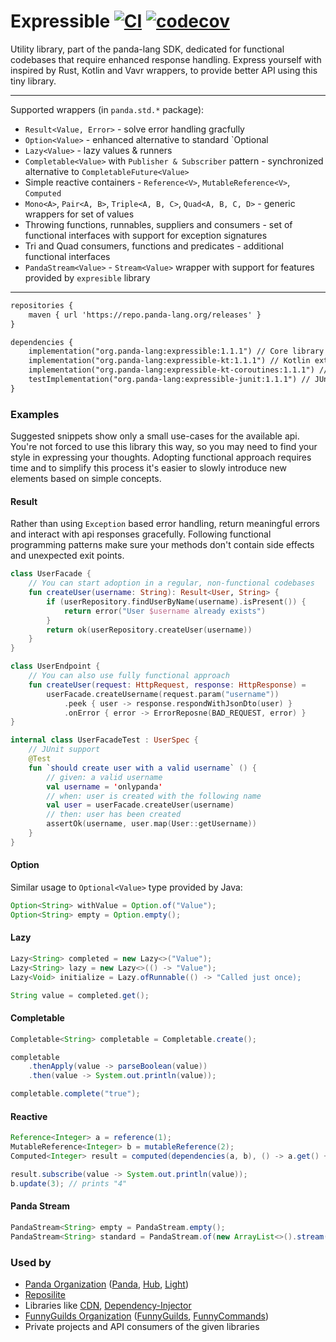# Expressible [![CI](https://github.com/panda-lang/expressible/actions/workflows/maven.yml/badge.svg)](https://github.com/panda-lang/expressible/actions/workflows/maven.yml) [![codecov](https://codecov.io/gh/panda-lang/expressible/branch/main/graph/badge.svg?token=LI1PAPD6NM)](https://codecov.io/gh/panda-lang/expressible)
Utility library, part of the panda-lang SDK, dedicated for functional codebases that require enhanced response handling.
Express yourself with inspired by Rust, Kotlin and Vavr wrappers, to provide better API using this tiny library.

<hr>

Supported wrappers (in `panda.std.*` package):
* `Result<Value, Error>` - solve error handling gracfully
* `Option<Value>` - enhanced alternative to standard `Optional<Value>
* `Lazy<Value>` - lazy values & runners
* `Completable<Value>` with `Publisher & Subscriber` pattern - synchronized alternative to `CompletableFuture<Value>`
* Simple reactive containers - `Reference<V>`, `MutableReference<V>`, `Computed`
* `Mono<A>`, `Pair<A, B>`, `Triple<A, B, C>`, `Quad<A, B, C, D>` - generic wrappers for set of values
* Throwing functions, runnables, suppliers and consumers - set of functional interfaces with support for exception signatures
* Tri and Quad consumers, functions and predicates - additional functional interfaces
* `PandaStream<Value>` - `Stream<Value>` wrapper with support for features provided by `expresible` library

<hr>

```xml
repositories {
    maven { url 'https://repo.panda-lang.org/releases' }
}

dependencies {
    implementation("org.panda-lang:expressible:1.1.1") // Core library
    implementation("org.panda-lang:expressible-kt:1.1.1") // Kotlin extensions
    implementation("org.panda-lang:expressible-kt-coroutines:1.1.1") // Kotlin coroutines extensions
    testImplementation("org.panda-lang:expressible-junit:1.1.1") // JUnit extensions
}
```

### Examples
Suggested snippets show only a small use-cases for the available api. 
You're not forced to use this library this way, so you may need to find your style in expressing your thoughts.
Adopting functional approach requires time and to simplify this process it's easier to slowly introduce new elements based on simple concepts.

#### Result

Rather than using `Exception` based error handling, return meaningful errors and interact with api responses gracefully.
Following functional programming patterns make sure your methods don't contain side effects and unexpected exit points. 

```kotlin
class UserFacade {
    // You can start adoption in a regular, non-functional codebases
    fun createUser(username: String): Result<User, String> {
        if (userRepository.findUserByName(username).isPresent()) {
            return error("User $username already exists")
        }
        return ok(userRepository.createUser(username))
    }
}

class UserEndpoint {
    // You can also use fully functional approach
    fun createUser(request: HttpRequest, response: HttpResponse) =
        userFacade.createUsername(request.param("username"))
            .peek { user -> response.respondWithJsonDto(user) }
            .onError { error -> ErrorReposne(BAD_REQUEST, error) }
}

internal class UserFacadeTest : UserSpec {
    // JUnit support
    @Test
    fun `should create user with a valid username` () {
        // given: a valid username
        val username = 'onlypanda'
        // when: user is created with the following name
        val user = userFacade.createUser(username)
        // then: user has been created
        assertOk(username, user.map(User::getUsername))
    }
} 
```

#### Option
Similar usage to `Optional<Value>` type provided by Java:

```java
Option<String> withValue = Option.of("Value");
Option<String> empty = Option.empty();
```

#### Lazy

```java
Lazy<String> completed = new Lazy<>("Value");
Lazy<String> lazy = new Lazy<>(() -> "Value");
Lazy<Void> initialize = Lazy.ofRunnable(() -> "Called just once);

String value = completed.get();
```

#### Completable

```java
Completable<String> completable = Completable.create();

completable
    .thenApply(value -> parseBoolean(value))
    .then(value -> System.out.println(value));

completable.complete("true");
```

#### Reactive

```java
Reference<Integer> a = reference(1);
MutableReference<Integer> b = mutableReference(2);
Computed<Integer> result = computed(dependencies(a, b), () -> a.get() + b.get());

result.subscribe(value -> System.out.println(value));
b.update(3); // prints "4"
```

#### Panda Stream

```java
PandaStream<String> empty = PandaStream.empty();
PandaStream<String> standard = PandaStream.of(new ArrayList<>().stream());
```

### Used by

* [Panda Organization](https://github.com/panda-lang) ([Panda](https://github.com/panda-lang/panda), [Hub](https://github.com/panda-lang/hub), [Light](https://github.com/panda-lang))
* [Reposilite](https://github.com/dzikoysk/reposilite)
* Libraries like [CDN](https://github.com/dzikoysk/cdn), [Dependency-Injector](https://github.com/dzikoysk/dependency-injector)
* [FunnyGuilds Organization](https://github.com/FunnyGuilds) ([FunnyGuilds](https://github.com/FunnyGuilds/FunnyGuilds), [FunnyCommands](https://github.com/FunnyGuilds/FunnyCommands))
* Private projects and API consumers of the given libraries
